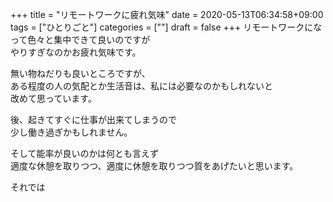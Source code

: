 +++
title = "リモートワークに疲れ気味"
date = 2020-05-13T06:34:58+09:00
tags = ["ひとりごと"]
categories = [""]
draft = false
+++
リモートワークになって色々と集中できて良いのですが  
やりすぎなのかお疲れ気味です。

無い物ねだりも良いところですが、  
ある程度の人の気配とか生活音は、私には必要なのかもしれないと  
改めて思っています。

後、起きてすぐに仕事が出来てしまうので  
少し働き過ぎかもしれません。

そして能率が良いのかは何とも言えず  
適度な休憩を取りつつ、適度に休憩を取りつつ質をあげたいと思います。

それでは


